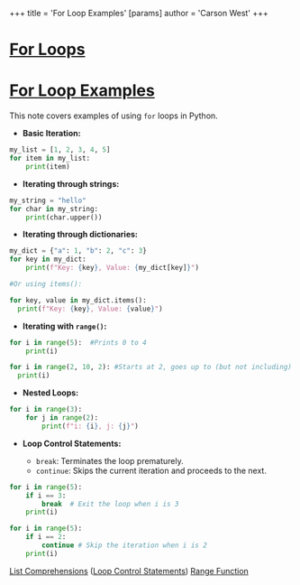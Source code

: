 +++
 title = 'For Loop Examples'
[params]
	author = 'Carson West'
+++
# [For Loops](./../for-loops/)
# [For Loop Examples](./../for-loop-examples/) 
This note covers examples of using `for` loops in Python.

* **Basic Iteration:**

```python
my_list = [1, 2, 3, 4, 5]
for item in my_list:
    print(item)
```

* **Iterating through strings:**

```python
my_string = "hello"
for char in my_string:
    print(char.upper())
```

* **Iterating through dictionaries:**

```python
my_dict = {"a": 1, "b": 2, "c": 3}
for key in my_dict:
    print(f"Key: {key}, Value: {my_dict[key]}")

#Or using items():

for key, value in my_dict.items():
  print(f"Key: {key}, Value: {value}")
```

* **Iterating with `range()`:**

```python
for i in range(5):  #Prints 0 to 4
    print(i)

for i in range(2, 10, 2): #Starts at 2, goes up to (but not including) 10, incrementing by 2.
  print(i)
```


* **Nested Loops:**

```python
for i in range(3):
    for j in range(2):
        print(f"i: {i}, j: {j}")
```

* **Loop Control Statements:**

    * `break`: Terminates the loop prematurely.
    * `continue`: Skips the current iteration and proceeds to the next.

```python
for i in range(5):
    if i == 3:
        break  # Exit the loop when i is 3
    print(i)

for i in range(5):
    if i == 2:
        continue # Skip the iteration when i is 2
    print(i)

```

[List Comprehensions](./../list-comprehensions/)  ([Loop Control Statements](./../loop-control-statements/)) [Range Function](./../range-function/)
